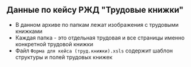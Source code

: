 ## Данные по кейсу РЖД "Трудовые книжки"
- В данном архиве по папкам лежат изображения с трудовыми книжками
- Каждая папка - это отдельная трудовая и все страницы именно конкретной трудовой книжки 
- Файл ```Форма для кейса (труд.книжки).xsls``` содержит шаблон структуры и полей трудовых книжек